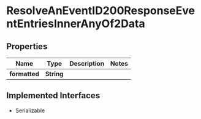 

# ResolveAnEventID200ResponseEventEntriesInnerAnyOf2Data


## Properties

| Name | Type | Description | Notes |
|------------ | ------------- | ------------- | -------------|
|**formatted** | **String** |  |  |


## Implemented Interfaces

* Serializable


